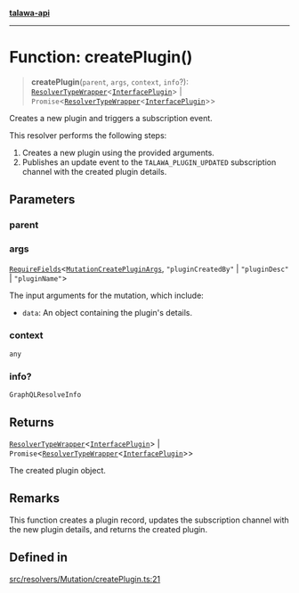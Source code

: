 [**talawa-api**](../../../../README.md)

***

# Function: createPlugin()

> **createPlugin**(`parent`, `args`, `context`, `info`?): [`ResolverTypeWrapper`](../../../../types/generatedGraphQLTypes/type-aliases/ResolverTypeWrapper.md)\<[`InterfacePlugin`](../../../../models/Plugin/interfaces/InterfacePlugin.md)\> \| `Promise`\<[`ResolverTypeWrapper`](../../../../types/generatedGraphQLTypes/type-aliases/ResolverTypeWrapper.md)\<[`InterfacePlugin`](../../../../models/Plugin/interfaces/InterfacePlugin.md)\>\>

Creates a new plugin and triggers a subscription event.

This resolver performs the following steps:

1. Creates a new plugin using the provided arguments.
2. Publishes an update event to the `TALAWA_PLUGIN_UPDATED` subscription channel with the created plugin details.

## Parameters

### parent

### args

[`RequireFields`](../../../../types/generatedGraphQLTypes/type-aliases/RequireFields.md)\<[`MutationCreatePluginArgs`](../../../../types/generatedGraphQLTypes/type-aliases/MutationCreatePluginArgs.md), `"pluginCreatedBy"` \| `"pluginDesc"` \| `"pluginName"`\>

The input arguments for the mutation, which include:
  - `data`: An object containing the plugin's details.

### context

`any`

### info?

`GraphQLResolveInfo`

## Returns

[`ResolverTypeWrapper`](../../../../types/generatedGraphQLTypes/type-aliases/ResolverTypeWrapper.md)\<[`InterfacePlugin`](../../../../models/Plugin/interfaces/InterfacePlugin.md)\> \| `Promise`\<[`ResolverTypeWrapper`](../../../../types/generatedGraphQLTypes/type-aliases/ResolverTypeWrapper.md)\<[`InterfacePlugin`](../../../../models/Plugin/interfaces/InterfacePlugin.md)\>\>

The created plugin object.

## Remarks

This function creates a plugin record, updates the subscription channel with the new plugin details, and returns the created plugin.

## Defined in

[src/resolvers/Mutation/createPlugin.ts:21](https://github.com/Suyash878/talawa-api/blob/095e6964ce2a06c1c30d1acf81b6162203f1db91/src/resolvers/Mutation/createPlugin.ts#L21)
